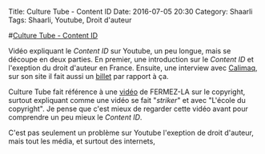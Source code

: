 Title: Culture Tube - Content ID
Date: 2016-07-05 20:30
Category: Shaarli
Tags: Shaarli, Youtube, Droit d'auteur

#[Culture Tube - Content ID](https://www.youtube.com/watch?v=fOUxZqsvb64)

Vidéo expliquant le *Content ID* sur Youtube, un peu longue, mais se découpe en deux parties. En premier, une introduction sur le *Content ID* et l'exeption du droit d'auteur en France. Ensuite, une interview avec [Calimaq](https://scinfolex.com/droits-dauteur-en-bibliotheque/), sur son site il fait aussi un [billet](https://scinfolex.com/2016/07/05/ce-que-le-filtrage-automatise-des-contenus-sur-youtube-fait-a-la-creation/) par rapport à ça.

Culture Tube fait référence à une [vidéo](https://www.youtube.com/watch?v=JWQLhBVuuB4) de FERMEZ-LA sur le copyright, surtout expliquant comme une vidéo se fait "*striker*" et avec "L'école du copyright". Je pense que c'est mieux de regarder cette vidéo avant pour comprendre un peu mieux le *Content ID*.

C'est pas seulement un problème sur Youtube l'exeption de droit d'auteur, mais tout les média, et surtout des internets,

